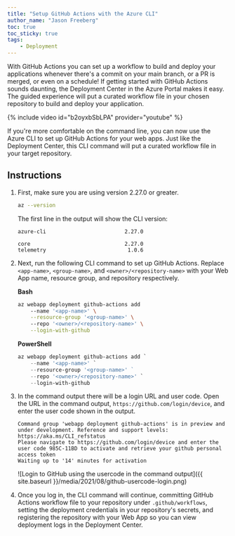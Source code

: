 ```yaml
---
title: "Setup GitHub Actions with the Azure CLI"
author_name: "Jason Freeberg"
toc: true
toc_sticky: true
tags:
    - Deployment
---
```


With GitHub Actions you can set up a workflow to build and deploy your applications whenever there's a commit on your main branch, or a PR is merged, or even on a schedule! If getting started with GitHub Actions sounds daunting, the Deployment Center in the Azure Portal makes it easy. The guided experience will put a curated workflow file in your chosen repository to build and deploy your application.

{% include video id="b2oyxbSbLPA" provider="youtube" %}

If you're more comfortable on the command line, you can now use the Azure CLI to set up GitHub Actions for your web apps. Just like the Deployment Center, this CLI command will put a curated workflow file in your target repository.

## Instructions

1. First, make sure you are using version 2.27.0 or greater.

    ```bash
    az --version
    ```

    The first line in the output will show the CLI version:

    ```text
    azure-cli                         2.27.0

    core                              2.27.0
    telemetry                          1.0.6
    ```

2. Next, run the following CLI command to set up GitHub Actions. Replace `<app-name>`, `<group-name>`, and `<owner>/<repository-name>` with your Web App name, resource group, and repository respectively.

    **Bash**

    ```bash
    az webapp deployment github-actions add
        --name '<app-name>' \
        --resource-group '<group-name>' \ 
        --repo '<owner>/<repository-name>' \
        --login-with-github
    ```

    **PowerShell**

    ```powershell
    az webapp deployment github-actions add `
        --name '<app-name>' `
        --resource-group '<group-name>' ` 
        --repo '<owner>/<repository-name>' `
        --login-with-github
    ```

3. In the command output there will be a login URL and user code. Open the URL in the command output, `https://github.com/login/device`, and enter the user code shown in the output.

    ```text
    Command group 'webapp deployment github-actions' is in preview and under development. Reference and support levels: https://aka.ms/CLI_refstatus
    Please navigate to https://github.com/login/device and enter the user code 985C-11BD to activate and retrieve your github personal access token
    Waiting up to '14' minutes for activation
    ```

    ![Login to GitHub using the usercode in the command output]({{ site.baseurl }}/media/2021/08/github-usercode-login.png)

4. Once you log in, the CLI command will continue, committing GitHub Actions workflow file to your repository under `.github/workflows`, setting the deployment credentials in your repository's secrets, and registering the repository with your Web App so you can view deployment logs in the Deployment Center.

